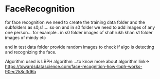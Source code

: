 # FaceRecognition
for face recognition we need to create the training data folder and the subfolders as s0,s1.... so on and in s0 folder we need to add images of any one person...
for example..
in s0 folder images of shahrukh khan
s1 folder images of mindy
etc


and in test data folder provide random images to check if algo is detecting and recognizing the face.

Algorithm used is LBPH algorithm ...to know more about algorithm link-> https://towardsdatascience.com/face-recognition-how-lbph-works-90ec258c3d6b
